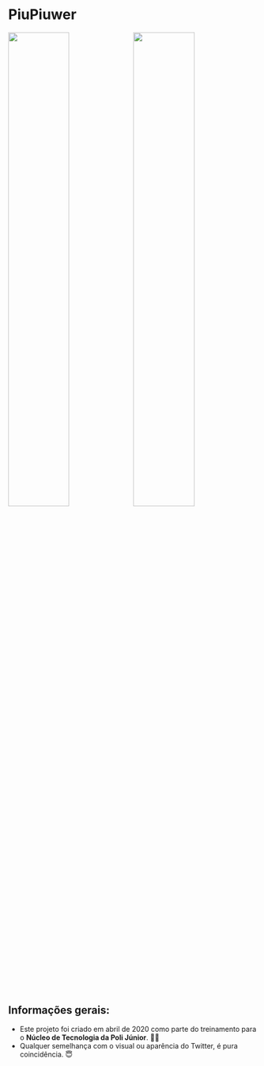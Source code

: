 # PiuPiuwer

<p float="left">
 <img src="https://user-images.githubusercontent.com/58156196/116817639-c61bd680-ab3d-11eb-9055-f62b9c048900.png" width="49.5%" />
 <img src="https://user-images.githubusercontent.com/58156196/116817635-c0be8c00-ab3d-11eb-8b8e-788663bb73f4.png" width="49.5%" />
</p>

## Informações gerais:

- Este projeto foi criado em abril de 2020 como parte do treinamento para o **Núcleo de Tecnologia da Poli Júnior**. 💪🏻
- Qualquer semelhança com o visual ou aparência do Twitter, é pura coincidência. 😇
